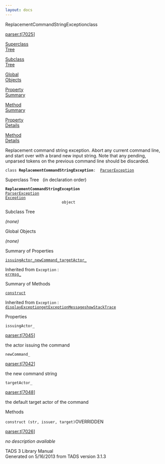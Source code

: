 ```yaml
---
layout: docs
---
```

<span class="title">ReplacementCommandStringException</span><span class="type">class</span>

[parser.t](../file/parser.t.html)\[[7025](../source/parser.t.html#7025)\]

[Superclass  
Tree](#_SuperClassTree_)

[Subclass  
Tree](#_SubClassTree_)

[Global  
Objects](#_ObjectSummary_)

[Property  
Summary](#_PropSummary_)

[Method  
Summary](#_MethodSummary_)

[Property  
Details](#_Properties_)

[Method  
Details](#_Methods_)

<div class="fdesc">

Replacement command string exception. Abort any current command line,
and start over with a brand new input string. Note that any pending,
unparsed tokens on the previous command line should be discarded.

`class `**`ReplacementCommandStringException`**` :   `[`ParserException`](../object/ParserException.html)

</div>

<span id="_SuperClassTree_"></span>

<div class="mjhd">

<span class="hdln">Superclass Tree</span>   (in declaration order)

</div>

**`ReplacementCommandStringException`**  
[`ParserException`](../object/ParserException.html)  
[`Exception`](../object/Exception.html)  
`                         object`  
<span id="_SubClassTree_"></span>

<div class="mjhd">

<span class="hdln">Subclass Tree</span>  

</div>

*(none)* <span id="_ObjectSummary_"></span>

<div class="mjhd">

<span class="hdln">Global Objects</span>  

</div>

*(none)* <span id="_PropSummary_"></span>

<div class="mjhd">

<span class="hdln">Summary of Properties</span>  

</div>

[`issuingActor_`](#issuingActor_)[`newCommand_`](#newCommand_)[`targetActor_`](#targetActor_)



Inherited from `Exception` :  
[`errmsg_`](../object/Exception.html#errmsg_)

<span id="_MethodSummary_"></span>

<div class="mjhd">

<span class="hdln">Summary of Methods</span>  

</div>

[`construct`](#construct)



Inherited from `Exception` :  
[`displayException`](../object/Exception.html#displayException)[`getExceptionMessage`](../object/Exception.html#getExceptionMessage)[`showStackTrace`](../object/Exception.html#showStackTrace)

<span id="_Properties_"></span>

<div class="mjhd">

<span class="hdln">Properties</span>  

</div>

<span id="issuingActor_"></span>

`issuingActor_`

[parser.t](../file/parser.t.html)\[[7045](../source/parser.t.html#7045)\]

<div class="desc">

the actor issuing the command

</div>

<span id="newCommand_"></span>

`newCommand_`

[parser.t](../file/parser.t.html)\[[7042](../source/parser.t.html#7042)\]

<div class="desc">

the new command string

</div>

<span id="targetActor_"></span>

`targetActor_`

[parser.t](../file/parser.t.html)\[[7048](../source/parser.t.html#7048)\]

<div class="desc">

the default target actor of the command

</div>

<span id="_Methods_"></span>

<div class="mjhd">

<span class="hdln">Methods</span>  

</div>

<span id="construct"></span>

`construct (str, issuer, target)`<span class="rem">OVERRIDDEN</span>

[parser.t](../file/parser.t.html)\[[7026](../source/parser.t.html#7026)\]

<div class="desc">

*no description available*

</div>

<div class="ftr">

TADS 3 Library Manual  
Generated on 5/16/2013 from TADS version 3.1.3

</div>
